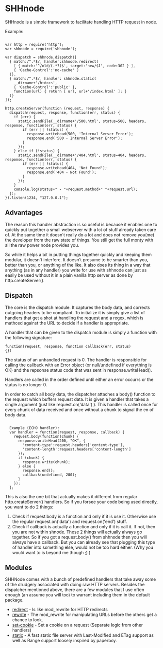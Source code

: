 # SHHnode

SHHnode is a simple framework to facilitate handling HTTP request in node.

Example:

<pre><code>
var http = require('http');
var shhnode = require('shhnode');

var dispatch = shhnode.dispatch([
  { match:/^.*$/, handler:shhnode.redirect(
    [ { match:'^/old/(.*?)$', target:'new/$1', code:302 } ], 
    { 'Cache-Control':'no-cache' }
  )},
  { match:/^.*$/, handler: shhnode.static(
    __dirname+'/htdocs', 
    { 'Cache-Control':'public' },
    function(url) { return [ url, url+'/index.html' ]; }
  )}
]);

http.createServer(function (request, response) {
  dispatch(request, response, function(err, status) {
    if (err) {
      static.sendFile(__dirname+'/500.html', status=500, headers, response, function(err, status) {
        if (err || !status) {
          response.writeHead(500, 'Internal Server Error');
          response.end('500 - Internal Server Error');
        }
      });
    } else if (!status) {
      static.sendFile(__dirname+'/404.html', status=404, headers, response, function(err, status) {
        if (err || !status) {
          response.writeHead(404, 'Not Found');
          response.end('404 - Not Found');
        }
      });
    }
    console.log(status+" - "+request.method+" "+request.url);
  });
}).listen(1234, "127.0.0.1");
</code></pre>

## Advantages
The reason this handler abstraction is so useful is because it enables one to quickly put together a small webserver
with a lot of stuff already taken care of. At the same time it doesn't really do a lot and does not remove you(me) the
developer from the raw state of things. You still get the full monty with all the raw power node provides you.

So while it helps a bit in putting things together quickly and keeping them modular, it doesn't interfere. It
doesn't presume to be smarter than you, better than you, or anything of the like. It also does its thing
in a way that anything (as in any handler) you write for use with shhnode can just as easily be used without it in a plain
vanilla http server as done by http.createServer().

## Dispatch
The core is the dispatch module. It captures the body data, and corrects outgoing headers to be compliant.
To initialize it is simply give a list of handlers that get a shot at handling the request and a regex, which
is mathced against the URL to decide if a handler is appropriate.

A handler that can be given to the dispatch module is simply a function with the following signature:


<code>function(request, response, function callback(err, status) {})</code>


The status of an unhandled request is 0. The handler is responsible for calling the callback with an Error object
(or null/undefined if everything is OK) and the repsonse status code that was sent in response.writeHead().


Handlers are called in the order defined until either an error occurrs or the status is no longer 0.


In order to catch all body data, the dispatcher attaches a body() function to the request which buffers
request data. It is given a handler that takes a single argument (just like request.on('data') ). This handler is called
once for every chunk of data received and once without a chunk to signal the en of body data.


<pre><code>
  Example (ECHO handler):
  var handler = function(request, response, callback) {
    request.body(function(chunk) {
      response.writeHead(200, "OK", { 
        'content-type':request.headers['content-type'],
        'content-length':request.headers['content-length']
      });
      if (chunk) {
        response.write(chunk);
      } else {
        response.end();
        callback(undefined, 200);
      }
    });
  };
</code></pre>

This is also the one bit that actually makes it different from regular http.createServer() handlers. So if you forsee your
code being used directly, you want to do 2 things:
  1. Check if request.body is a function and only if it is use it. Otherwise use the regular request.on('data') and request.on('end') stuff.
  1. Check if callback is actually a function and only if it is call it. If not, then you are not within shnode.
These 2 things will actually always go together. So if you got a request.body() from shhnode then you will always have a callback. But you can
already see that plugging this type of handler into something else, would not be too hard either. (Why you would want to is beyond me though ;) )

## Modules
SHHNode comes with a bunch of predefined handlers that take away some of the drudgery associated with doing raw HTTP servers.
Besides the dispatcher mentioned above, there are a few modules that I use often enough (an assume you will too) to warrant including them
in the default package.

  * [redirect](docs/redirect.md) - Is like mod_rewrite for HTTP redirects
  * [rewrite](docs/rewrite.md) - The mod_rewrite for manipulating URLs before the others get a chance to look.
  * [set-cookie](docs/set-cookie.md) - Set a cookie on a request (Separate logic from other handlers)
  * [static](docs/static.md) - A fast static file server with Last-Modified and ETag support as well as Range support loosely inspired by paperboy.

